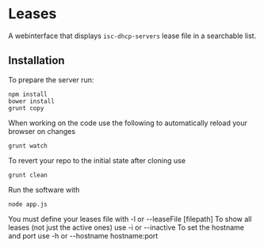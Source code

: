 # Leases

A webinterface that displays  `isc-dhcp-servers` lease file in a searchable list.  

## Installation
To prepare the server run:

```
npm install
bower install
grunt copy
```

When working on the code use the following to automatically reload your
browser on changes
```
grunt watch
```

To revert your repo to the initial state after cloning use
```
grunt clean
```

Run the software with
```
node app.js
```
You must define your leases file with -l or --leaseFile [filepath]
To show all leases (not just the active ones) use -i or --inactive
To set the hostname and port use -h or --hostname hostname:port
